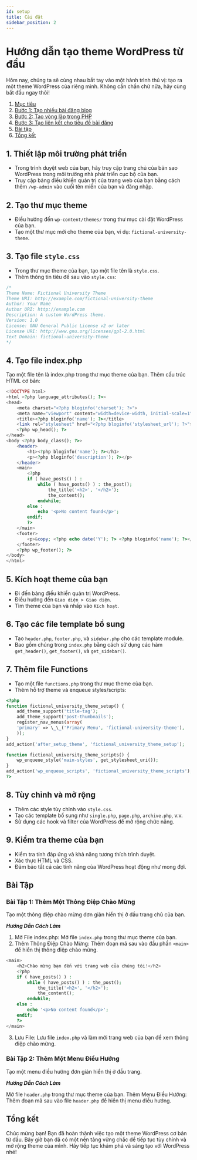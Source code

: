 ```yaml
---
id: setup
title: Cài đặt
sidebar_position: 2
---
```


# Hướng dẫn tạo theme WordPress từ đầu

Hôm nay, chúng ta sẽ cùng nhau bắt tay vào một hành trình thú vị: tạo ra một theme WordPress của riêng mình. Không cần chần chừ nữa, hãy cùng bắt đầu ngay thôi!

1. [Mục tiêu](#mục-tiêu)
2. [Bước 1: Tạo nhiều bài đăng blog](#bước-1-tạo-nhiều-bài-đăng-blog)
3. [Bước 2: Tạo vòng lặp trong PHP](#bước-2-tạo-vòng-lặp-trong-php)
4. [Bước 3: Tạo liên kết cho tiêu đề bài đăng](#bước-3-tạo-liên-kết-cho-tiêu-đề-bài-đăng)
5. [Bài tập](#bài-tập)
6. [Tổng kết](#tổng-kết)

## 1. Thiết lập môi trường phát triển

-   Trong trình duyệt web của bạn, hãy truy cập trang chủ của bản sao WordPress trong môi trường nhà phát triển cục bộ của bạn.
-   Truy cập bảng điều khiển quản trị của trang web của bạn bằng cách thêm `/wp-admin` vào cuối tên miền của bạn và đăng nhập.

## 2. Tạo thư mục theme

-   Điều hướng đến `wp-content/themes/` trong thư mục cài đặt WordPress của bạn.
-   Tạo một thư mục mới cho theme của bạn, ví dụ: `fictional-university-theme`.

## 3. Tạo file `style.css`

-   Trong thư mục theme của bạn, tạo một file tên là `style.css`.
-   Thêm thông tin tiêu đề sau vào `style.css`:

```css
/*
Theme Name: Fictional University Theme
Theme URI: http://example.com/fictional-university-theme
Author: Your Name
Author URI: http://example.com
Description: A custom WordPress theme.
Version: 1.0
License: GNU General Public License v2 or later
License URI: http://www.gnu.org/licenses/gpl-2.0.html
Text Domain: fictional-university-theme
*/
```

## 4. Tạo file index.php

Tạo một file tên là index.php trong thư mục theme của bạn.
Thêm cấu trúc HTML cơ bản:

```php
<!DOCTYPE html>
<html <?php language_attributes(); ?>>
<head>
    <meta charset="<?php bloginfo('charset'); ?>">
    <meta name="viewport" content="width=device-width, initial-scale=1">
    <title><?php bloginfo('name'); ?></title>
    <link rel="stylesheet" href="<?php bloginfo('stylesheet_url'); ?>">
    <?php wp_head(); ?>
</head>
<body <?php body_class(); ?>>
    <header>
        <h1><?php bloginfo('name'); ?></h1>
        <p><?php bloginfo('description'); ?></p>
    </header>
    <main>
        <?php
        if ( have_posts() ) :
            while ( have_posts() ) : the_post();
                the_title('<h2>', '</h2>');
                the_content();
            endwhile;
        else :
            echo '<p>No content found</p>';
        endif;
        ?>
    </main>
    <footer>
        <p>&copy; <?php echo date('Y'); ?> <?php bloginfo('name'); ?></p>
    </footer>
    <?php wp_footer(); ?>
</body>
</html>
```

## 5. Kích hoạt theme của bạn

-   Đi đến bảng điều khiển quản trị WordPress.
-   Điều hướng đến `Giao diện > Giao diện`.
-   Tìm theme của bạn và nhấp vào `Kích hoạt`.

## 6. Tạo các file template bổ sung

-   Tạo `header.php`, `footer.php`, và `sidebar.php` cho các template module.
-   Bao gồm chúng trong `index.php` bằng cách sử dụng các hàm `get_header()`, `get_footer()`, và `get_sidebar()`.

## 7. Thêm file Functions

-   Tạo một file `functions.php` trong thư mục theme của bạn.
-   Thêm hỗ trợ theme và enqueue styles/scripts:

```php
<?php
function fictional_university_theme_setup() {
    add_theme_support('title-tag');
    add_theme_support('post-thumbnails');
    register_nav_menus(array(
    'primary' => \_\_('Primary Menu', 'fictional-university-theme'),
    ));
}
add_action('after_setup_theme', 'fictional_university_theme_setup');

function fictional_university_theme_scripts() {
    wp_enqueue_style('main-styles', get_stylesheet_uri());
}
add_action('wp_enqueue_scripts', 'fictional_university_theme_scripts');
?>
```

## 8. Tùy chỉnh và mở rộng

-   Thêm các style tùy chỉnh vào `style.css`.
-   Tạo các template bổ sung như `single.php`, `page.php`, `archive.php`, v.v.
-   Sử dụng các hook và filter của WordPress để mở rộng chức năng.

## 9. Kiểm tra theme của bạn

-   Kiểm tra tính đáp ứng và khả năng tương thích trình duyệt.
-   Xác thực HTML và CSS.
-   Đảm bảo tất cả các tính năng của WordPress hoạt động như mong đợi.

## Bài Tập

### Bài Tập 1: Thêm Một Thông Điệp Chào Mừng

Tạo một thông điệp chào mừng đơn giản hiển thị ở đầu trang chủ của bạn.

**_Hướng Dẫn Cách Làm_**

1. Mở File index.php: Mở file `index.php` trong thư mục theme của bạn.
2. Thêm Thông Điệp Chào Mừng: Thêm đoạn mã sau vào đầu phần `<main>` để hiển thị thông điệp chào mừng.

```php
<main>
    <h2>Chào mừng bạn đến với trang web của chúng tôi!</h2>
    <?php
    if ( have_posts() ) :
        while ( have_posts() ) : the_post();
            the_title('<h2>', '</h2>');
            the_content();
        endwhile;
    else :
        echo '<p>No content found</p>';
    endif;
    ?>
</main>
```

3. Lưu File: Lưu file `index.php` và làm mới trang web của bạn để xem thông điệp chào mừng.

### Bài Tập 2: Thêm Một Menu Điều Hướng

Tạo một menu điều hướng đơn giản hiển thị ở đầu trang.

**_Hướng Dẫn Cách Làm_**

Mở file `header.php` trong thư mục theme của bạn.
Thêm Menu Điều Hướng: Thêm đoạn mã sau vào file `header.php` để hiển thị menu điều hướng.

## Tổng kết

Chúc mừng bạn! Bạn đã hoàn thành việc tạo một theme WordPress cơ bản từ đầu. Bây giờ bạn đã có một nền tảng vững chắc để tiếp tục tùy chỉnh và mở rộng theme của mình. Hãy tiếp tục khám phá và sáng tạo với WordPress nhé!
